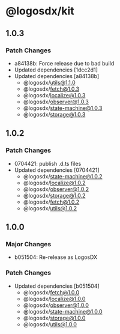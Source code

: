# @logosdx/kit

## 1.0.3

### Patch Changes

- a84138b: Force release due to bad build
- Updated dependencies [1dcc2d1]
- Updated dependencies [a84138b]
  - @logosdx/utils@1.1.0
  - @logosdx/fetch@1.0.3
  - @logosdx/localize@1.0.3
  - @logosdx/observer@1.0.3
  - @logosdx/state-machine@1.0.3
  - @logosdx/storage@1.0.3

## 1.0.2

### Patch Changes

- 0704421: publish .d.ts files
- Updated dependencies [0704421]
  - @logosdx/state-machine@1.0.2
  - @logosdx/localize@1.0.2
  - @logosdx/observer@1.0.2
  - @logosdx/storage@1.0.2
  - @logosdx/fetch@1.0.2
  - @logosdx/utils@1.0.2

## 1.0.0

### Major Changes

- b051504: Re-release as LogosDX

### Patch Changes

- Updated dependencies [b051504]
  - @logosdx/fetch@1.0.0
  - @logosdx/localize@1.0.0
  - @logosdx/observer@1.0.0
  - @logosdx/state-machine@1.0.0
  - @logosdx/storage@1.0.0
  - @logosdx/utils@1.0.0
